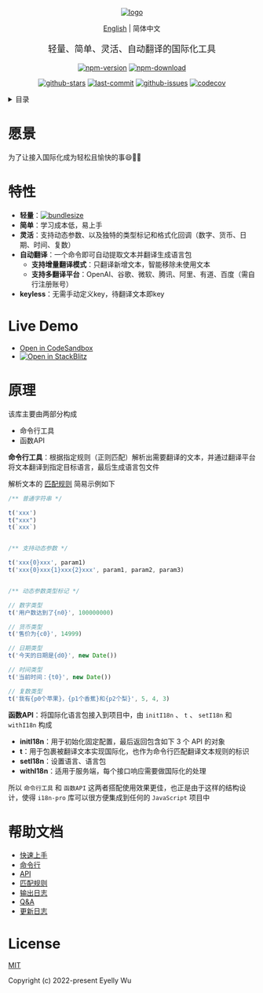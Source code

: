 <div align="center">
  
[![logo](https://s3.bmp.ovh/imgs/2022/06/25/3a1c742f283cf28e.png "logo")](https://github.com/eyelly-wu/i18n-pro "github")


[English](./README.md) | 简体中文


  <p style="font-size: 18px;">轻量、简单、灵活、自动翻译的国际化工具</p>

[![npm-version](https://img.shields.io/npm/v/i18n-pro.svg?style=flat-square "npm-version")](https://www.npmjs.com/package/i18n-pro "npm")
[![npm-download](https://img.shields.io/npm/dm/i18n-pro "npm-download")](https://www.npmjs.com/package/i18n-pro "npm")

[![github-stars](https://img.shields.io/github/stars/eyelly-wu/i18n-pro?style=social "github-stars")](https://github.com/eyelly-wu/i18n-pro/stargazers "github-stars")
[![last-commit](https://img.shields.io/github/last-commit/eyelly-wu/i18n-pro/dev "last-commit")](https://github.com/eyelly-wu/i18n-pro/commits/dev "last-commit")
[![github-issues](https://img.shields.io/github/issues-raw/eyelly-wu/i18n-pro "github-issues")](https://github.com/eyelly-wu/i18n-pro/issues "github-issues")
[![codecov](https://codecov.io/gh/eyelly-wu/i18n-pro/branch/main/graph/badge.svg?token=758C46SIE7 "codecov")](https://codecov.io/gh/eyelly-wu/i18n-pro "codecov")

</div>
<details >
  <summary>目录</summary>

  [愿景](#愿景)<br/>
  [特性](#特性)<br/>
  [Live Demo](#live-demo)<br/>
  [原理](#原理)<br/>
  [帮助文档](#帮助文档)<br/>
  [License](#license)<br/>

</details>


# 愿景
为了让接入国际化成为轻松且愉快的事😄💪🏻
# 特性

* **轻量**：[![bundlesize](https://img.shields.io/bundlephobia/minzip/i18n-pro?color=brightgreen&style=plastic "bundlesize")](https://bundlephobia.com/package/i18n-pro "bundlesize")
* **简单**：学习成本低，易上手
* **灵活**：支持动态参数、以及独特的类型标记和格式化回调（数字、货币、日期、时间、复数）
* **自动翻译**：一个命令即可自动提取文本并翻译生成语言包
   * **支持增量翻译模式**：只翻译新增文本，智能移除未使用文本
   * **支持多翻译平台**：OpenAI、谷歌、微软、腾讯、阿里、有道、百度（需自行注册账号）
* **keyless**：无需手动定义key，待翻译文本即key


# Live Demo

* [Open in CodeSandbox](https://codesandbox.io/p/github/eyelly-wu/i18n-pro-react-demo/main)
* [![Open in StackBlitz](https://developer.stackblitz.com/img/open_in_stackblitz_small.svg "Open in StackBlitz")](https://stackblitz.com/edit/i18n-pro-react-demo)


# 原理
该库主要由两部分构成
* 命令行工具
* 函数API

**命令行工具**：根据指定规则（正则匹配）解析出需要翻译的文本，并通过翻译平台将文本翻译到指定目标语言，最后生成语言包文件

解析文本的 [匹配规则](#匹配规则) 简易示例如下
```js
/** 普通字符串 */

t('xxx')
t("xxx")
t(`xxx`)


/** 支持动态参数 */

t('xxx{0}xxx', param1)
t('xxx{0}xxx{1}xxx{2}xxx', param1, param2, param3)


/** 动态参数类型标记 */

// 数字类型
t('用户数达到了{n0}', 100000000)

// 货币类型
t('售价为{c0}', 14999)

// 日期类型
t('今天的日期是{d0}', new Date())

// 时间类型
t('当前时间：{t0}', new Date())

// 复数类型
t('我有{p0个苹果}，{p1个香蕉}和{p2个梨}', 5, 4, 3) 
```
**函数API**：将国际化语言包接入到项目中，由 `initI18n` 、 `t` 、 `setI18n` 和 `withI18n` 构成
* **initI18n**：用于初始化固定配置，最后返回包含如下 3 个 API 的对象
* **t**：用于包裹被翻译文本实现国际化，也作为命令行匹配翻译文本规则的标识
* **setI18n**：设置语言、语言包
* **withI18n**：适用于服务端，每个接口响应需要做国际化的处理

所以 `命令行工具` 和 `函数API` 这两者搭配使用效果更佳，也正是由于这样的结构设计，使得 `i18n-pro` 库可以很方便集成到任何的 `JavaScript` 项目中
# 帮助文档

* [快速上手](https://github.com/eyelly-wu/i18n-pro/blob/v2.0.0_alpha.0/docs/dist/USAGE_zh-CN.md)
* [命令行](https://github.com/eyelly-wu/i18n-pro/blob/v2.0.0_alpha.0/docs/dist/COMMAND_LINE_zh-CN.md)
* [API](https://github.com/eyelly-wu/i18n-pro/blob/v2.0.0_alpha.0/docs/dist/API_zh-CN.md)
* [匹配规则](https://github.com/eyelly-wu/i18n-pro/blob/v2.0.0_alpha.0/docs/dist/MATCH_RULE_zh-CN.md)
* [输出日志](https://github.com/eyelly-wu/i18n-pro/blob/v2.0.0_alpha.0/docs/dist/OUTPUT_LOG_zh-CN.md)
* [Q&A](https://github.com/eyelly-wu/i18n-pro/blob/v2.0.0_alpha.0/docs/dist/Q&A_zh-CN.md)
* [更新日志](https://github.com/eyelly-wu/i18n-pro/blob/v2.0.0_alpha.0/docs/dist/CHANGELOG_zh-CN.md)


# License
[MIT](./LICENSE)

Copyright (c) 2022-present Eyelly Wu
